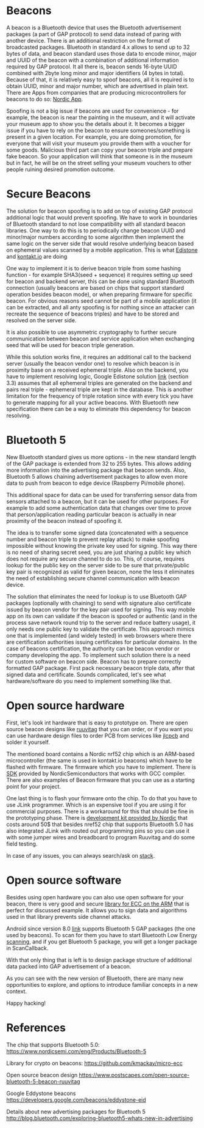 # Beacons

A beacon is a Bluetooth device that uses the Bluetooth advertisement packages (a part of GAP protocol) to send data instead of paring with another device.
There is an additional restriction on the format of broadcasted packages. 
Bluetooth in standard 4.x allows to send up to 32 bytes of data, and beacon standard uses those data to encode minor, major and UUID of the beacon with a combination of additional information required by GAP protocol.
It all there is, beacon sends 16-byte UUID combined with 2byte long minor and major identifiers (4 bytes in total).
Because of that, it is relatively easy to spoof beacons, all it is required is to obtain UUID, minor and major number, which are advertised in plain text.
There are Apps from companies that are producing microcontrollers for beacons to do so: [Nordic App](https://play.google.com/store/apps/details?id=no.nordicsemi.android.mcp).

Spoofing is not a big issue if beacons are used for convenience - for example, the beacon is near the painting in the museum, and it will activate your museum app to show you the details about it.
It becomes a bigger issue if you have to rely on the beacon to ensure someones/something is present in a given location. For example, you are doing promotion, 
for everyone that will visit your museum you provide them with a voucher for some goods. Malicious third part can copy your beacon triple and prepare fake beacon.
So your application will think that someone is in the museum but in fact, he will be on the street selling your museum vouchers to other people ruining desired promotion outcome.

# Secure Beacons

The solution for beacon spoofing is to add on top of existing GAP protocol additional logic that would prevent spoofing. We have to work in boundaries of Bluetooth standard to not lose compatibility with all standard beacon libraries.
One way to do this is to periodically change beacon UUID and minor/major numbers according to some algorithm then implement the same logic on the server side that would resolve underlying beacon based on ephemeral values scanned by a mobile application. This is what [Edistone](https://developers.google.com/beacons/eddystone-eid) and [kontakt.io](https://support.kontakt.io/hc/en-gb/articles/206762009-Kontakt-io-Secure-Shuffling) are doing

One way to implement it is to derive beacon triple from some hashing function - for example SHA3(seed + sequence) it requires setting up seed for beacon and backend server, this can be done using standard Bluetooth connection (usually beacons are based on chips that support standard operation besides beacon mode), or when preparing firmware for specific beacon. For obvious reasons seed cannot be part of a mobile application (it can be extracted, and all anty spoofing is for nothing since an attacker can recreate the sequence of beacons triples) and have to be stored and resolved on the server side.

It is also possible to use asymmetric cryptography to further secure communication between beacon and service application when exchanging seed that will be used for beacon triple generation.

While this solution works fine, it requires an additional call to the backend server (usually the beacon vendor one) to resolve which beacon is in proximity base on a received ephemeral triple.
Also on the backend, you have to implement resolving logic, Google Edistone solution [link](https://developers.google.com/beacons/eddystone-eid-preprint.pdf) (section 3.3) assumes that all ephemeral triples are generated on the backend and pairs real triple - ephemeral triple are kept in the database. This is another limitation for the frequency of triple rotation since with every tick you have to generate mapping for all your active beacons.
With Bluetooth new specification there can be a way to eliminate this dependency for beacon resolving.

# Bluetooth 5

New Bluetooth standard gives us more options - in the new standard length of the GAP package is extended from 32 to 255 bytes. This allows adding more information into the advertising package that beacon sends. Also, Bluetooth 5 allows chaining advertisement packages to allow even more data to push from beacon to edge device (Raspberry Pi/mobile phone).

This additional space for data can be used for transferring sensor data from sensors attached to a beacon, but it can be used for other purposes. For example to add some authentication data that changes over time to prove that person/application reading particular beacon is actually in near proximity of the beacon instead of spoofing it.

The idea is to transfer some signed data (concatenated with a sequence number and beacon triple to prevent replay attack) to make spoofing impossible without knowing the private key used for signing. This way there is no need of sharing secret seed, you are just sharing a public key which does not require any secure channel to do so.
This, of course, requires lookup for the public key on the server side to be sure that private/public key pair is recognized as valid for given beacon, none the less it eliminates the need of establishing secure channel communication with beacon device.

The solution that eliminates the need for lookup is to use Bluetooth GAP packages (optionally with chaining) to send with signature also certificate issued by beacon vendor for the key pair used for signing. This way mobile app on its own can validate if the beacon is spoofed or authentic (and in the process save network round trip to the server and reduce battery usage), it only needs one public key to validate the certificate.
This approach mimics one that is implemented (and widely tested) in web browsers where there are certification authorities issuing certificates for particular domains.
In the case of beacons certification, the authority can be beacon vendor or company developing the app.
To implement such solution there is a need for custom software on beacon side. Beacon has to prepare correctly formatted GAP package.
First pack necessary beacon triple data, after that signed data and certificate. Sounds complicated, let's see what hardware/software do you need to implement something like that.

# Open source hardware

First, let's look int hardware that is easy to prototype on. There are open source beacon designs like [ruuvitag](https://www.postscapes.com/open-source-bluetooth-5-beacon-ruuvitag) that you can order, or if you want you can use hardware design files to order PCB from services like [jlcpcb](https://jlcpcb.com/) and solder it yourself.

The mentioned board contains a Nordic nrf52 chip which is an ARM-based microcontroller (the same is used in kontakt.io beacons) which have to be flashed with firmware. The firmware which you have to implement. There is [SDK](https://www.nordicsemi.com/eng/Products/Bluetooth-low-energy/nRF5-SDK) provided by NordicSemiconductors that works with GCC compiler. There are also examples of Beacon firmware that you can use as a starting point for your project.

One last thing is to flash your firmware onto the chip. To do that you have to use JLink programmer. Which is an expensive tool if you are using it for commercial purposes. There is a workaround for this that should be fine in the prototyping phase. There is [development kit provided by Nordic](https://www.nordicsemi.com/eng/Buy-Online?search_token=nRF52840-DK) that costs around 50$ that besides nref52 chip that supports Bluetooth 5.0 has also integrated JLink with routed out programming pins so you can use it with some jumper wires and breadboard to program Ruuvitag and do some field testing.

In case of any issues, you can always search/ask on [stack](https://devzone.nordicsemi.com/).

# Open source software

Besides using open hardware you can also use open software for your beacon, there is very good and secure [library for ECC on the ARM](https://github.com/kmackay/micro-ecc) that is perfect for discussed example. It allows you to sign data and algorithms used in that library prevents side channel attacks. 

Android since version 8.0 [link](https://blog.bluetooth.com/what-bluetooth-developers-should-know-about-android-o) supports Bluetooth 5 GAP packages (the one used by beacons). To scan for them you have to start Bluetooth Low Energy [scanning](https://developer.android.com/reference/android/bluetooth/le/BluetoothLeScanner.html#startScan(android.bluetooth.le.ScanCallback)), and if you get Bluetooth 5 package, you will get a longer package in ScanCallback.

With that only thing that is left is to design package structure of additional data packed into GAP advertisement of a beacon.

As you can see with the new version of Bluetooth, there are many new opportunities to explore, and options to introduce familiar concepts in a new context.

Happy hacking!

# References

The chip that supports Bluetooth 5.0: https://www.nordicsemi.com/eng/Products/Bluetooth-5

Library for crypto on beacons: https://github.com/kmackay/micro-ecc

Open source beacon design https://www.postscapes.com/open-source-bluetooth-5-beacon-ruuvitag

Google Eddystone beacons https://developers.google.com/beacons/eddystone-eid

Details about new advertising packages for Bluetooth 5 http://blog.bluetooth.com/exploring-bluetooth5-whats-new-in-advertising